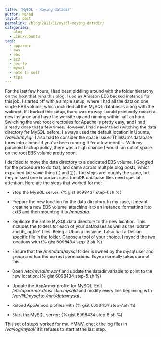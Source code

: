 ```yaml
---
title: 'MySQL - Moving datadir'
author: Ninad
layout: post
permalink: /blog/2011/11/mysql-moving-datadir/
categories:
  - Blog
  - Linux/Ubuntu
tags:
  - apparmor
  - aws
  - ebs
  - ec2
  - how-to
  - mysql
  - note to self
  - tips
---
```

For the last few hours, I had been piddling around with the folder hierarchy on the host that runs this blog. I use an Amazon EBS backed instance for this job. I started off with a simple setup, where I had all the data on one single EBS volume, which included all the MySQL databases along with the webroot. If I borked this setup, there was no way I could painlessly restart a new instance and have the website up and running within half an hour. Switching the web root directories for Apache is pretty easy, and I had already done that a few times. However, I had never tried switching the data directory for MySQL before. I always used the default location in Ubuntu, */var/lib/mysql*. I also had to consider the space issue. ThinkUp's database turns into a beast if you've been running it for a few months. With my paranoid backup policy, there was a high chance I would run out of space on the root EBS volume pretty soon.

I decided to move the data directory to a dedicated EBS volume. I Googled for the procedure to do that, and came across multiple blog posts, which explained the same thing ( [1](http://kaliphonia.com/content/linux/how-to-move-mysql-datadir-to-another-drive) and [2](http://rajshekhar.net/blog/archives/90-Moving-the-MySQLs-datadir-directory..html) ). The steps are roughly the same, but they missed one important step. InnoDB database files need special attention. Here are the steps that worked for me:

  * Stop the MySQL server: {% gist 6098434 step-1.sh %}
    
  * Prepare the new location for the data directory. In my case, it meant creating a new EBS volume, attaching it to an instance, formatting it to ext3 and then mounting it to */mnt/data*.
  * Replicate the entire MySQL data directory to the new location. This includes the folders for each of your databases as well as the ibdata\* and ib_logfile\* files. Being a Ubuntu instance, I also had a Debian specific file in the folder. Choose a tool of your choice. I rsync'd the two locations with {% gist 6098434 step-3.sh %}
  * Ensure that the */mnt/data/mysql* folder is owned by the *mysql* user and group and has the correct permissions. Rsync normally takes care of this.
  * Open */etc/mysql/my.cnf* and update the datadir variable to point to the new location: {% gist 6098434 step-5.sh %}
  * Update the AppArmor profile for MySQL. Edit */etc/apparmor.d/usr.sbin.mysqld* and modify every line beginning with */var/lib/mysql* to */mnt/data/mysql* .
  * Reload AppArmod profiles with {% gist 6098434 step-7.sh %}
  * Start the MySQL server: {% gist 6098434 step-8.sh %}
    
This set of steps worked for me. YMMV, check the log files in */var/log/mysql/* if it refuses to start at the last step.
